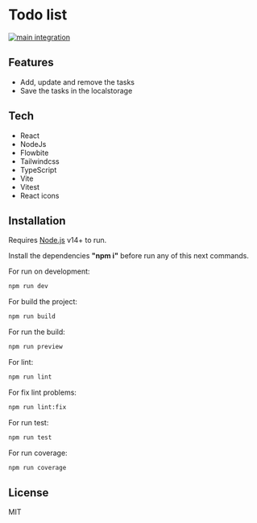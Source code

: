 # Todo list

[![main integration](https://github.com/ElijoaoGarcia/todo-list/actions/workflows/build.yml/badge.svg)](https://github.com/ElijoaoGarcia/todo-list/actions/workflows/build.yml)

## Features

- Add, update and remove the tasks
- Save the tasks in the localstorage


## Tech

- React
- NodeJs
- Flowbite
- Tailwindcss
- TypeScript
- Vite
- Vitest
- React icons

## Installation

Requires [Node.js](https://nodejs.org/) v14+ to run.

Install the dependencies **"npm i"** before run any of this next commands.

For run on development:
```sh
npm run dev
```

For build the project:
```sh
npm run build
```

For run the build:
```sh
npm run preview
```

For lint:
```sh
npm run lint
```

For fix lint problems:
```sh
npm run lint:fix
```

For run test:
```sh
npm run test
```

For run coverage:
```sh
npm run coverage
```

## License

MIT